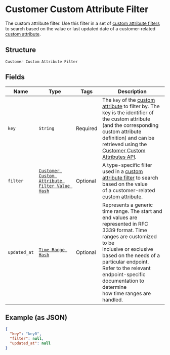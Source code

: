 
# Customer Custom Attribute Filter

The custom attribute filter. Use this filter in a set of [custom attribute filters](../../doc/models/customer-custom-attribute-filters.md) to search
based on the value or last updated date of a customer-related [custom attribute](../../doc/models/custom-attribute.md).

## Structure

`Customer Custom Attribute Filter`

## Fields

| Name | Type | Tags | Description |
|  --- | --- | --- | --- |
| `key` | `String` | Required | The `key` of the [custom attribute](../../doc/models/custom-attribute.md) to filter by. The key is the identifier of the custom attribute<br>(and the corresponding custom attribute definition) and can be retrieved using the [Customer Custom Attributes API](../../doc/api/customer-custom-attributes.md). |
| `filter` | [`Customer Custom Attribute Filter Value Hash`](../../doc/models/customer-custom-attribute-filter-value.md) | Optional | A type-specific filter used in a [custom attribute filter](../../doc/models/customer-custom-attribute-filter.md) to search based on the value<br>of a customer-related [custom attribute](../../doc/models/custom-attribute.md). |
| `updated_at` | [`Time Range Hash`](../../doc/models/time-range.md) | Optional | Represents a generic time range. The start and end values are<br>represented in RFC 3339 format. Time ranges are customized to be<br>inclusive or exclusive based on the needs of a particular endpoint.<br>Refer to the relevant endpoint-specific documentation to determine<br>how time ranges are handled. |

## Example (as JSON)

```json
{
  "key": "key0",
  "filter": null,
  "updated_at": null
}
```

